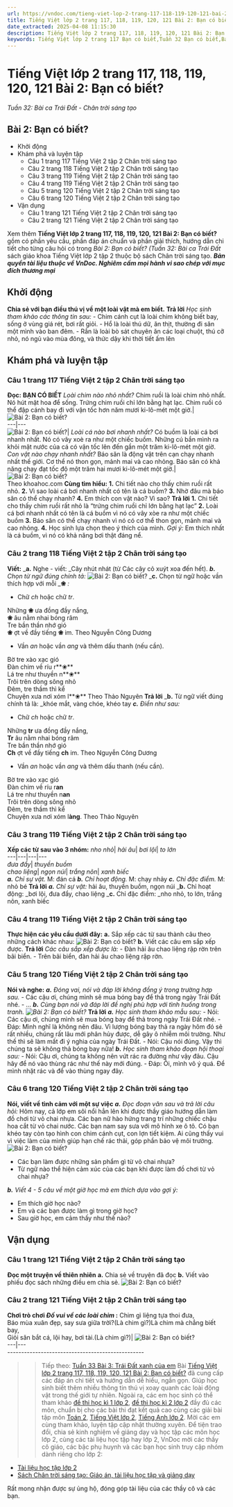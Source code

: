 ```yaml
---
url: https://vndoc.com/tieng-viet-lop-2-trang-117-118-119-120-121-bai-2-ban-co-biet-241663
title: Tiếng Việt lớp 2 trang 117, 118, 119, 120, 121 Bài 2: Bạn có biết? - Tuần 32: Bài ca Trái Đất - Chân trời sáng tạo - VnDoc.com
date_extracted: 2025-04-08 11:15:30
description: Tiếng Việt lớp 2 trang 117, 118, 119, 120, 121 Bài 2: Bạn có biết? được biên soạn nhằm giúp các em HS đạt kết quả tốt trong quá trình làm bài tập và học tập môn Tiếng Việt lớp 2.
keywords: Tiếng Việt lớp 2 trang 117 Bạn có biết,Tuần 32 Bạn có biết,Bạn có biết,bài 2 Bạn có biết,Tuần 32 bài ca trái đất,bài ca trái đất,tiếng việt 2 tuần 32,tiếng việt 2,tiếng việt lớp 2,sách tiếng việt 2,sách tiếng việt lớp 2,bài tập tiếng việt lớp 2,tiếng việt lớp 2 tập 2,học tiếng việt chân trời sáng tạo,chân trời sáng tạo,tiếng việt lớp 2 chân trời,tiếng việt chân trời sáng tạo
---
```


# Tiếng Việt lớp 2 trang 117, 118, 119, 120, 121 Bài 2: Bạn có biết?
_Tuần 32: Bài ca Trái Đất - Chân trời sáng tạo_
## Bài 2: Bạn có biết?
  * Khởi động
  * Khám phá và luyện tập
    * Câu 1 trang 117 Tiếng Việt 2 tập 2 Chân trời sáng tạo
    * Câu 2 trang 118 Tiếng Việt 2 tập 2 Chân trời sáng tạo
    * Câu 3 trang 119 Tiếng Việt 2 tập 2 Chân trời sáng tạo
    * Câu 4 trang 119 Tiếng Việt 2 tập 2 Chân trời sáng tạo
    * Câu 5 trang 120 Tiếng Việt 2 tập 2 Chân trời sáng tạo
    * Câu 6 trang 120 Tiếng Việt 2 tập 2 Chân trời sáng tạo
  * Vận dụng
    * Câu 1 trang 121 Tiếng Việt 2 tập 2 Chân trời sáng tạo
    * Câu 2 trang 121 Tiếng Việt 2 tập 2 Chân trời sáng tạo

Xem thêm
**Tiếng Việt lớp 2 trang 117, 118, 119, 120, 121 Bài 2: Bạn có biết?** gồm có phần yêu cầu, phần đáp án chuẩn và phần giải thích, hướng dẫn chi tiết cho từng câu hỏi có trong _Bài 2: Bạn có biết? \(Tuần 32: Bài ca Trái Đất_ sách giáo khoa Tiếng Việt lớp 2 tập 2 thuộc bộ sách Chân trời sáng tạo.
_**Bản quyền tài liệu thuộc về VnDoc. Nghiêm cấm mọi hành vi sao chép với mục đích thương mại**_
##  Khởi động
**Chia sẻ với bạn điều thú vị về một loài vật mà em biết.**
**Trả lời**
 _Học sinh tham khảo các thông tin sau:_
\- Chim cánh cụt là loài chim không biết bay, sống ở vùng giá rét, bơi rất giỏi.
\- Hổ là loài thú dữ, ăn thịt, thường đi săn một mình vào ban đêm.
\- Rắn là loài bò sát chuyên ăn các loại chuột, thú cỡ nhỏ, nó ngủ vào mùa đông, và thức dậy khi thời tiết ấm lên
## Khám phá và luyện tập
### Câu 1 trang 117 Tiếng Việt 2 tập 2 Chân trời sáng tạo
**Đọc:**
**BẠN CÓ BIẾT**
 _Loài chim nào nhỏ nhất?_ Chim ruồi là loài chim nhỏ nhất. Nó hút mật hoa để sống. Trứng chim ruồi chỉ lớn bằng hạt lạc. Chim ruồi có thể đập cánh bay đi với vận tốc hơn năm mươi ki-lô-mét một giờ.| ![Bài 2: Bạn có biết?](https://i.vdoc.vn/data/image/2021/08/27/tieng-viet-lop-2-trang-117-118-119-120-121-bai-2-ban-co-biet-5.jpg)  
---|---  
![Bài 2: Bạn có biết?](https://i.vdoc.vn/data/image/2021/08/27/tieng-viet-lop-2-trang-117-118-119-120-121-bai-2-ban-co-biet-6.jpg)| _Loài cá nào bơi nhanh nhất?_ Có buồm là loài cá bơi nhanh nhất. Nó có vây xoè ra như một chiếc buồm. Những cú bắn mình ra khỏi mặt nước của cá có vận tốc lên đến gần một trăm ki-lô-mét một giờ.  
_Con vật nào chạy nhanh nhất?_ Báo săn là động vật trên cạn chạy nhanh nhất thế giới. Cơ thể nó thon gọn, mảnh mai và cao nhỏng. Báo săn có khả năng chạy đạt tốc độ một trăm hai mươi ki-lô-mét một giờ.| ![Bài 2: Bạn có biết?](https://i.vdoc.vn/data/image/2021/08/27/tieng-viet-lop-2-trang-117-118-119-120-121-bai-2-ban-co-biet-7.jpg)  
Theo khoahoc.com
**Cùng tìm hiểu:**
**1.** Chi tiết nào cho thấy chim ruồi rất nhỏ.
**2.** Vì sao loài cá bơi nhanh nhất có tên là cá buồm?
**3.** Nhờ đâu mà báo săn có thể chạy nhanh?
**4.** Em thích con vật nào? Vì sao?
**Trả lời**
**1.** Chi tiết cho thấy chim ruồi rất nhỏ là “trứng chim ruồi chỉ lớn bằng hạt lạc”
**2.** Loài cá bơi nhanh nhất có tên là cá buồm vì nó có vây xòe ra như một chiếc buồm
**3.** Báo săn có thể chạy nhanh vì nó có cơ thể thon gọn, mảnh mai và cao nhỏng.
**4.** Học sinh lựa chọn theo ý thích của mình.
_Gợi ý:_ Em thích nhất là cá buồm, vì nó có khả năng bơi thật đáng nể.
### Câu 2 trang 118 Tiếng Việt 2 tập 2 Chân trời sáng tạo
**Viết:**
_**a.** Nghe - viết: _Cây nhút nhát \(từ Các cây cỏ xuýt xoa đến hết\).
_**b.** Chọn từ ngữ đúng chính tả:_
![Bài 2: Bạn có biết?](https://i.vdoc.vn/data/image/2021/08/27/tieng-viet-lop-2-trang-117-118-119-120-121-bai-2-ban-co-biet-4.jpg)
_**c.** Chọn từ ngữ hoặc vần thích hợp với mỗi _**❀** _:_
  * Chữ _ch_ hoặc chữ _tr_.

Những **❀** ưa đồng đầy nắng,  
**❀** âu nằm nhai bóng râm  
Tre bần thần nhớ gió  
**❀** ợt về đầy tiếng **❀** im.
Theo Nguyễn Công Dương
  * Vần _an_ hoặc vần _ang_ và thêm dấu thanh \(nếu cần\).

Bờ tre xào xạc gió  
Đàn chim về ríu r**❀**  
Lá tre như thuyền n**❀**  
Trôi trên dòng sông nhỏ  
Đêm, tre thầm thì kể  
Chuyện xưa nơi xóm l**❀**
Theo Thảo Nguyên
**Trả lời**
 _**b.** Từ ngữ viết đúng chính tả là: _khóe mắt, vàng chóe, khéo tay
 _**c.** Điền như sau:_
  * Chữ _ch_ hoặc chữ _tr_.

Những **tr** ưa đồng đầy nắng,  
**Tr** âu nằm nhai bóng râm  
Tre bần thần nhớ gió  
**Ch** ợt về đầy tiếng **ch** im.
Theo Nguyễn Công Dương
  * Vần _an_ hoặc vần _ang_ và thêm dấu thanh \(nếu cần\).

Bờ tre xào xạc gió  
Đàn chim về ríu r**an**  
Lá tre như thuyền n**an**  
Trôi trên dòng sông nhỏ  
Đêm, tre thầm thì kể  
Chuyện xưa nơi xóm l**àng**.
Theo Thảo Nguyên
### Câu 3 trang 119 Tiếng Việt 2 tập 2 Chân trời sáng tạo
**Xếp các từ sau vào 3 nhóm:**
_nho nhỏ_|  _hải âu_|  _bơi lội_|  _to lớn_  
---|---|---|---  
 _đưa đẩy_|  _thuyền buồm_  
 _chao liệng_|  _ngọn núi_|  _trắng nõn_|  _xanh biếc_  
 _**a.** Chỉ sự vật._ M: đán cá
 _**b.** Chỉ hoạt động._ M: chạy nhảy
 _**c.** Chỉ đặc điểm._ M: nhỏ bé
**Trả lời**
 _**a.** Chỉ sự vật:_ hải âu, thuyền buồm, ngọn núi
 _**b.** Chỉ hoạt động: _bơi lội, đưa đẩy, chao liệng
 _**c.** Chỉ đặc điểm: _nho nhỏ, to lớn, trắng nõn, xanh biếc
### Câu 4 trang 119 Tiếng Việt 2 tập 2 Chân trời sáng tạo
**Thực hiện các yêu cầu dưới đây:**
**a.** Sắp xếp các từ sau thành câu theo những cách khác nhau:
![Bài 2: Bạn có biết?](https://i.vdoc.vn/data/image/2021/08/27/tieng-viet-lop-2-trang-117-118-119-120-121-bai-2-ban-co-biet-1.jpg)
**b.** Viết các câu em sắp xếp được.
**Trả lời**
 _Các câu sắp xếp được là:_
\- Đàn hải âu chao liệng rập rờn trên bãi biển.
\- Trên bãi biển, đàn hải âu chao liệng rập rờn.
### Câu 5 trang 120 Tiếng Việt 2 tập 2 Chân trời sáng tạo
**Nói và nghe:**
_**a.** Đóng vai, nói và đáp lời không đồng ý trong trường hợp sau._
\- Các cậu ơi, chúng mình sẽ mua bóng bay để thả trong ngày Trái Đất nhé.
\- …
 _**b.** Cùng bạn nói và đáp lời đề nghị phù hợp với tình huống trong tranh._
_![Bài 2: Bạn có biết?](https://i.vdoc.vn/data/image/2021/08/27/tieng-viet-lop-2-trang-117-118-119-120-121-bai-2-ban-co-biet-10.jpg)_
**Trả lời**
 _**a.** Học sinh tham khảo mẫu sau:_
\- Nói: Các cậu ơi, chúng mình sẽ mua bóng bay để thả trong ngày Trái Đất nhé.
\- Đáp: Mình nghĩ là không nên đâu. Vì lượng bóng bay thả ra ngày hôm đó sẽ rất nhiều, chúng rất lâu mới phân hủy được, dễ gây ô nhiễm môi trường. Như thế thì sẽ làm mất đi ý nghia của ngày Trái Đất.
\- Nói: Cậu nói đúng. Vậy thì chúng ta sẽ không thả bóng bay nữa\!
_**b.** Học sinh tham khảo đoạn hội thoại sau:_
\- Nói: Cậu ơi, chúng ta không nên vứt rác ra đường như vậy đâu. Cậu hãy để nó vào thùng rác như thế này mới đúng.
\- Đáp: Ôi, mình vô ý quá. Để mình nhặt rác và để vào thùng ngay đây.
### Câu 6 trang 120 Tiếng Việt 2 tập 2 Chân trời sáng tạo
**Nói, viết về tình cảm với một sự việc**
 _**a.** Đọc đoạn văn sau và trả lời câu hỏi:_
Hôm nay, cả lớp em sôi nổi hẳn lên khi được thầy giáo hướng dẫn làm đồ chơi từ vỏ chai nhựa. Các bạn nữ hào hứng trang trí những chiếc chậu hoa cắt từ vỏ chai nước. Các bạn nam say sưa với mô hình xe ô tô. Có bạn khéo tay còn tạo hình con chim cánh cụt, con lợn tiết kiệm. Ai cũng thấy vui vì việc làm của mình giúp hạn chế rác thải, góp phần bảo vệ môi trường.
![Bài 2: Bạn có biết?](https://i.vdoc.vn/data/image/2021/08/27/tieng-viet-lop-2-trang-117-118-119-120-121-bai-2-ban-co-biet-3.jpg)
  * Các bạn làm được những sản phẩm gì từ vỏ chai nhựa?
  * Từ ngữ nào thể hiện cảm xúc của các bạn khi được làm đồ chơi từ vỏ chai nhựa?

_**b.** Viết 4 - 5 câu về một giờ học mà em thích dựa vào gợi ý:_
  * Em thích giờ học nào?
  * Em và các bạn được làm gì trong giờ học?
  * Sau giờ học, em cảm thấy như thế nào?

## Vận dụng
### Câu 1 trang 121 Tiếng Việt 2 tập 2 Chân trời sáng tạo
**Đọc một truyện về thiên nhiên**
**a.** Chia sẻ về truyện đã đọc
**b.** Viết vào phiếu đọc  sách những điều em chia sẻ.
![Bài 2: Bạn có biết?](https://i.vdoc.vn/data/image/2021/08/27/tieng-viet-lop-2-trang-117-118-119-120-121-bai-2-ban-co-biet-9.jpg)
### Câu 2 trang 121 Tiếng Việt 2 tập 2 Chân trời sáng tạo
**Chơi trò chơi _Đố vui về các loài chim_ :**
Chim gì liệng tựa thoi đưa,  
Báo mùa xuân đẹp, say sưa giữa trời?\(Là chim gì?\)Là chim mà chẳng biết bay,  
Giỏi săn bắt cá, lội hay, bơi tài.\(Là chim gì?\)| ![Bài 2: Bạn có biết?](https://i.vdoc.vn/data/image/2021/08/27/tieng-viet-lop-2-trang-117-118-119-120-121-bai-2-ban-co-biet-2.jpg)  
---|---  
\-------------------------------------------------
>> Tiếp theo: [Tuần 33 Bài 3: Trái Đất xanh của em](<https://vndoc.com/tieng-viet-lop-2-trang-122-123-124-bai-3-trai-dat-xanh-cua-em-241666>)
Bài [Tiếng Việt lớp 2 trang 117, 118, 119, 120, 121 Bài 2: Bạn có biết?](<https://vndoc.com/tieng-viet-lop-2-trang-117-118-119-120-121-bai-2-ban-co-biet-241663>) đã cung cấp các đáp án chi tiết và hướng dẫn dễ hiểu, ngắn gọn. Giúp học sinh biết thêm nhiều thông tin thú vị xoay quanh các loài động vật trong thế giới tự nhiên. Ngoài ra, các em học sinh có thể tham khảo [đề thi học kì 1 lớp 2](<https://vndoc.com/de-thi-hoc-ki-1-lop2>), [đề thi học kì 2 lớp 2](<https://vndoc.com/de-thi-hoc-ki-2-lop2>) đầy đủ các môn, chuẩn bị cho các bài thi đạt kết quả cao cùng các giải bài tập môn [Toán 2](<https://vndoc.com/toan-lop2>), [Tiếng Việt lớp 2](<https://vndoc.com/tieng-viet-lop2>), [Tiếng Anh lớp 2](<https://vndoc.com/tieng-anh-lop2>). Mời các em cùng tham khảo, luyện tập cập nhật thường xuyên.
Để tiện trao đổi, chia sẻ kinh nghiệm về giảng dạy và học tập các môn học lớp 2, cùng các tài liệu học tập hay lớp 2, VnDoc mời các thầy cô giáo, các bậc phụ huynh và các bạn học sinh truy cập nhóm dành riêng cho lớp 2:
  * [Tài liệu học tập lớp 2](<https://vndoc.com/goto?q=aHR0cHM6Ly93d3cuZmFjZWJvb2suY29tL2dyb3Vwcy9UYWkubGlldS5ob2MudGFwLmxvcC4yLlZORE9D>)
  * [Sách Chân trời sáng tạo: Giáo án, tài liệu học tập và giảng dạy](<https://vndoc.com/goto?q=aHR0cHM6Ly93d3cuZmFjZWJvb2suY29tL2dyb3Vwcy8zOTc3ODM0NjEyMDQ1MDY%3D>)

Rất mong nhận được sự ủng hộ, đóng góp tài liệu của các thầy cô và các bạn.
